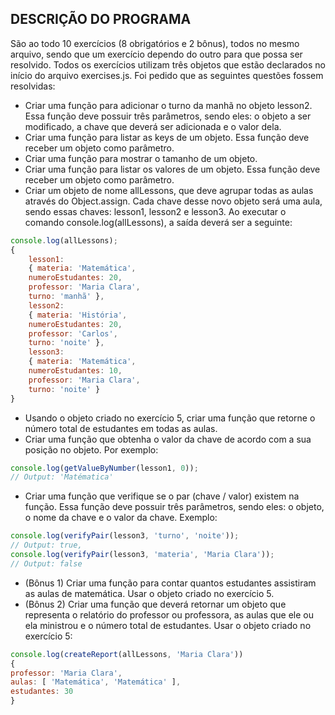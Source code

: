 ## DESCRIÇÃO DO PROGRAMA

São ao todo 10 exercícios (8 obrigatórios e 2 bônus), todos no mesmo arquivo, sendo que um exercício dependo do outro para que possa ser resolvido. Todos os exercícios utilizam três objetos que estão declarados no início do arquivo exercises.js. Foi pedido que as seguintes questões fossem resolvidas:

- Criar uma função para adicionar o turno da manhã no objeto lesson2. Essa função deve possuir três parâmetros, sendo eles: o objeto a ser modificado, a chave que deverá ser adicionada e o valor dela.
- Criar uma função para listar as keys de um objeto. Essa função deve receber um objeto como parâmetro.
- Criar uma função para mostrar o tamanho de um objeto.
- Criar uma função para listar os valores de um objeto. Essa função deve receber um objeto como parâmetro.     
- Criar um objeto de nome allLessons, que deve agrupar todas as aulas através do Object.assign. Cada chave desse novo objeto será uma aula, sendo essas chaves: lesson1, lesson2 e lesson3. Ao executar o comando console.log(allLessons), a saída deverá ser a seguinte:
```javascript
console.log(allLessons);
{
    lesson1:
    { materia: 'Matemática',
    numeroEstudantes: 20,
    professor: 'Maria Clara',
    turno: 'manhã' },
    lesson2:
    { materia: 'História',
    numeroEstudantes: 20,
    professor: 'Carlos',
    turno: 'noite' },
    lesson3:
    { materia: 'Matemática',
    numeroEstudantes: 10,
    professor: 'Maria Clara',
    turno: 'noite' }
}
```
- Usando o objeto criado no exercício 5, criar uma função que retorne o número total de estudantes em todas as aulas.
- Criar uma função que obtenha o valor da chave de acordo com a sua posição no objeto. Por exemplo:
```javascript
console.log(getValueByNumber(lesson1, 0));
// Output: 'Matématica'
```
- Criar uma função que verifique se o par (chave / valor) existem na função. Essa função deve possuir três parâmetros, sendo eles: o objeto, o nome da chave e o valor da chave. Exemplo:
```javascript
console.log(verifyPair(lesson3, 'turno', 'noite'));
// Output: true,
console.log(verifyPair(lesson3, 'materia', 'Maria Clara'));
// Output: false
```
- (Bônus 1) Criar uma função para contar quantos estudantes assistiram as aulas de matemática. Usar o objeto criado no exercício 5.
- (Bônus 2) Criar uma função que deverá retornar um objeto que representa o relatório do professor ou professora, as aulas que ele ou ela ministrou e o número total de estudantes. Usar o objeto criado no exercício 5:
```javascript
console.log(createReport(allLessons, 'Maria Clara'))
{
professor: 'Maria Clara',
aulas: [ 'Matemática', 'Matemática' ],
estudantes: 30
}
```
